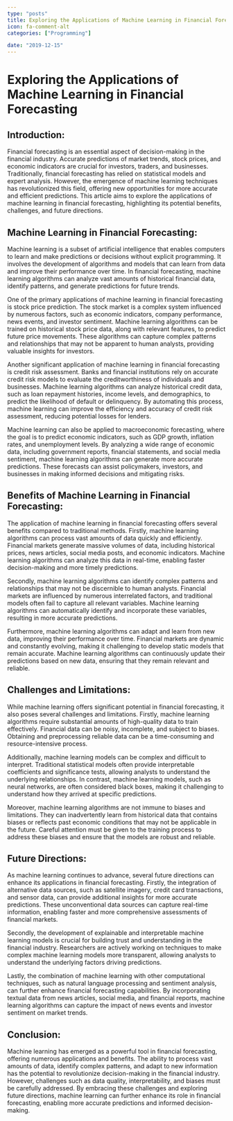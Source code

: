 ```yaml
---
type: "posts"
title: Exploring the Applications of Machine Learning in Financial Forecasting
icon: fa-comment-alt
categories: ["Programming"]

date: "2019-12-15"
---
```




# Exploring the Applications of Machine Learning in Financial Forecasting

## Introduction:

Financial forecasting is an essential aspect of decision-making in the financial industry. Accurate predictions of market trends, stock prices, and economic indicators are crucial for investors, traders, and businesses. Traditionally, financial forecasting has relied on statistical models and expert analysis. However, the emergence of machine learning techniques has revolutionized this field, offering new opportunities for more accurate and efficient predictions. This article aims to explore the applications of machine learning in financial forecasting, highlighting its potential benefits, challenges, and future directions.

## Machine Learning in Financial Forecasting:

Machine learning is a subset of artificial intelligence that enables computers to learn and make predictions or decisions without explicit programming. It involves the development of algorithms and models that can learn from data and improve their performance over time. In financial forecasting, machine learning algorithms can analyze vast amounts of historical financial data, identify patterns, and generate predictions for future trends.

One of the primary applications of machine learning in financial forecasting is stock price prediction. The stock market is a complex system influenced by numerous factors, such as economic indicators, company performance, news events, and investor sentiment. Machine learning algorithms can be trained on historical stock price data, along with relevant features, to predict future price movements. These algorithms can capture complex patterns and relationships that may not be apparent to human analysts, providing valuable insights for investors.

Another significant application of machine learning in financial forecasting is credit risk assessment. Banks and financial institutions rely on accurate credit risk models to evaluate the creditworthiness of individuals and businesses. Machine learning algorithms can analyze historical credit data, such as loan repayment histories, income levels, and demographics, to predict the likelihood of default or delinquency. By automating this process, machine learning can improve the efficiency and accuracy of credit risk assessment, reducing potential losses for lenders.

Machine learning can also be applied to macroeconomic forecasting, where the goal is to predict economic indicators, such as GDP growth, inflation rates, and unemployment levels. By analyzing a wide range of economic data, including government reports, financial statements, and social media sentiment, machine learning algorithms can generate more accurate predictions. These forecasts can assist policymakers, investors, and businesses in making informed decisions and mitigating risks.

## Benefits of Machine Learning in Financial Forecasting:

The application of machine learning in financial forecasting offers several benefits compared to traditional methods. Firstly, machine learning algorithms can process vast amounts of data quickly and efficiently. Financial markets generate massive volumes of data, including historical prices, news articles, social media posts, and economic indicators. Machine learning algorithms can analyze this data in real-time, enabling faster decision-making and more timely predictions.

Secondly, machine learning algorithms can identify complex patterns and relationships that may not be discernible to human analysts. Financial markets are influenced by numerous interrelated factors, and traditional models often fail to capture all relevant variables. Machine learning algorithms can automatically identify and incorporate these variables, resulting in more accurate predictions.

Furthermore, machine learning algorithms can adapt and learn from new data, improving their performance over time. Financial markets are dynamic and constantly evolving, making it challenging to develop static models that remain accurate. Machine learning algorithms can continuously update their predictions based on new data, ensuring that they remain relevant and reliable.

## Challenges and Limitations:

While machine learning offers significant potential in financial forecasting, it also poses several challenges and limitations. Firstly, machine learning algorithms require substantial amounts of high-quality data to train effectively. Financial data can be noisy, incomplete, and subject to biases. Obtaining and preprocessing reliable data can be a time-consuming and resource-intensive process.

Additionally, machine learning models can be complex and difficult to interpret. Traditional statistical models often provide interpretable coefficients and significance tests, allowing analysts to understand the underlying relationships. In contrast, machine learning models, such as neural networks, are often considered black boxes, making it challenging to understand how they arrived at specific predictions.

Moreover, machine learning algorithms are not immune to biases and limitations. They can inadvertently learn from historical data that contains biases or reflects past economic conditions that may not be applicable in the future. Careful attention must be given to the training process to address these biases and ensure that the models are robust and reliable.

## Future Directions:

As machine learning continues to advance, several future directions can enhance its applications in financial forecasting. Firstly, the integration of alternative data sources, such as satellite imagery, credit card transactions, and sensor data, can provide additional insights for more accurate predictions. These unconventional data sources can capture real-time information, enabling faster and more comprehensive assessments of financial markets.

Secondly, the development of explainable and interpretable machine learning models is crucial for building trust and understanding in the financial industry. Researchers are actively working on techniques to make complex machine learning models more transparent, allowing analysts to understand the underlying factors driving predictions.

Lastly, the combination of machine learning with other computational techniques, such as natural language processing and sentiment analysis, can further enhance financial forecasting capabilities. By incorporating textual data from news articles, social media, and financial reports, machine learning algorithms can capture the impact of news events and investor sentiment on market trends.

## Conclusion:

Machine learning has emerged as a powerful tool in financial forecasting, offering numerous applications and benefits. The ability to process vast amounts of data, identify complex patterns, and adapt to new information has the potential to revolutionize decision-making in the financial industry. However, challenges such as data quality, interpretability, and biases must be carefully addressed. By embracing these challenges and exploring future directions, machine learning can further enhance its role in financial forecasting, enabling more accurate predictions and informed decision-making.